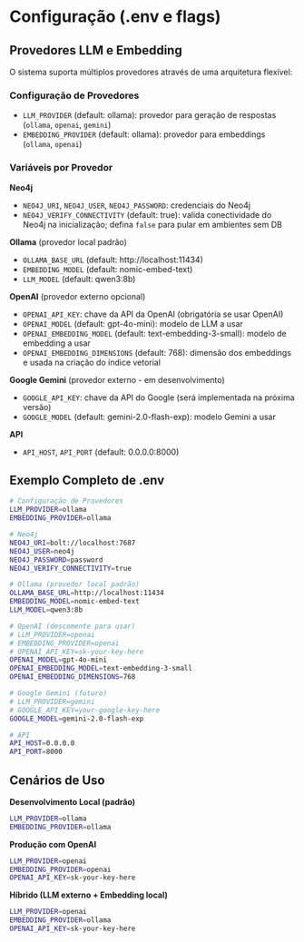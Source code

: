 # Configuração (.env e flags)

## Provedores LLM e Embedding

O sistema suporta múltiplos provedores através de uma arquitetura flexível:

### Configuração de Provedores
- `LLM_PROVIDER` (default: ollama): provedor para geração de respostas (`ollama`, `openai`, `gemini`)
- `EMBEDDING_PROVIDER` (default: ollama): provedor para embeddings (`ollama`, `openai`)

### Variáveis por Provedor

**Neo4j**
- `NEO4J_URI`, `NEO4J_USER`, `NEO4J_PASSWORD`: credenciais do Neo4j
- `NEO4J_VERIFY_CONNECTIVITY` (default: true): valida conectividade do Neo4j na inicialização; defina `false` para pular em ambientes sem DB

**Ollama** (provedor local padrão)
- `OLLAMA_BASE_URL` (default: http://localhost:11434)
- `EMBEDDING_MODEL` (default: nomic-embed-text)
- `LLM_MODEL` (default: qwen3:8b)

**OpenAI** (provedor externo opcional)
- `OPENAI_API_KEY`: chave da API da OpenAI (obrigatória se usar OpenAI)
- `OPENAI_MODEL` (default: gpt-4o-mini): modelo de LLM a usar
- `OPENAI_EMBEDDING_MODEL` (default: text-embedding-3-small): modelo de embedding a usar
- `OPENAI_EMBEDDING_DIMENSIONS` (default: 768): dimensão dos embeddings e usada na criação do índice vetorial

**Google Gemini** (provedor externo - em desenvolvimento)
- `GOOGLE_API_KEY`: chave da API do Google (será implementada na próxima versão)
- `GOOGLE_MODEL` (default: gemini-2.0-flash-exp): modelo Gemini a usar

**API**
- `API_HOST`, `API_PORT` (default: 0.0.0.0:8000)

## Exemplo Completo de .env

```bash
# Configuração de Provedores
LLM_PROVIDER=ollama
EMBEDDING_PROVIDER=ollama

# Neo4j
NEO4J_URI=bolt://localhost:7687
NEO4J_USER=neo4j
NEO4J_PASSWORD=password
NEO4J_VERIFY_CONNECTIVITY=true

# Ollama (provedor local padrão)
OLLAMA_BASE_URL=http://localhost:11434
EMBEDDING_MODEL=nomic-embed-text
LLM_MODEL=qwen3:8b

# OpenAI (descomente para usar)
# LLM_PROVIDER=openai
# EMBEDDING_PROVIDER=openai
# OPENAI_API_KEY=sk-your-key-here
OPENAI_MODEL=gpt-4o-mini
OPENAI_EMBEDDING_MODEL=text-embedding-3-small
OPENAI_EMBEDDING_DIMENSIONS=768

# Google Gemini (futuro)
# LLM_PROVIDER=gemini
# GOOGLE_API_KEY=your-google-key-here
GOOGLE_MODEL=gemini-2.0-flash-exp

# API
API_HOST=0.0.0.0
API_PORT=8000
```

## Cenários de Uso

**Desenvolvimento Local (padrão)**
```bash
LLM_PROVIDER=ollama
EMBEDDING_PROVIDER=ollama
```

**Produção com OpenAI**
```bash
LLM_PROVIDER=openai
EMBEDDING_PROVIDER=openai
OPENAI_API_KEY=sk-your-key-here
```

**Híbrido (LLM externo + Embedding local)**
```bash
LLM_PROVIDER=openai
EMBEDDING_PROVIDER=ollama
OPENAI_API_KEY=sk-your-key-here
```

